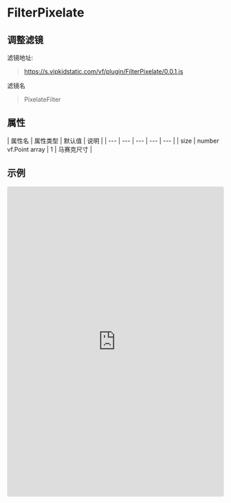 # FilterPixelate

## 调整滤镜
滤镜地址:
> https://s.vipkidstatic.com/vf/plugin/FilterPixelate/0.0.1.js

滤镜名
> PixelateFilter 

## 属性

| 属性名 | 属性类型 | 默认值 | 说明 |
| --- | --- | --- | --- | --- |
| size | number vf.Point array | 1 | 马赛克尺寸 |


## 示例

<iframe
     src="https://codesandbox.io/embed/pixelatefilter-zkqj7?fontsize=14&hidenavigation=1&module=%2Fsrc%2Fcomponents.ts&theme=dark"
     style="width:100%; height:720px; border:0; border-radius: 4px; overflow:hidden;"
     title="PixelateFilter"
     allow="accelerometer; ambient-light-sensor; camera; encrypted-media; geolocation; gyroscope; hid; microphone; midi; payment; usb; vr"
     sandbox="allow-forms allow-modals allow-popups allow-presentation allow-same-origin allow-scripts"
   ></iframe>